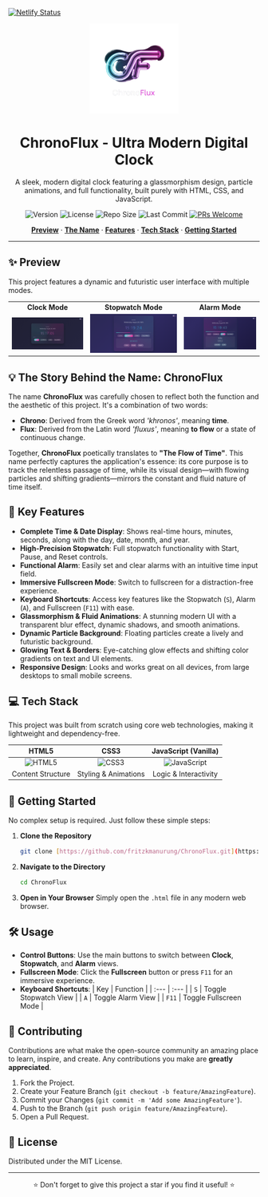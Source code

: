 [![Netlify Status](https://api.netlify.com/api/v1/badges/a971e0ef-f295-4534-9d72-54201118faf9/deploy-status)](https://app.netlify.com/projects/chronoflux/deploys)
<div align="center">
  <img src="assets/ChronoFlux.png" alt="ChronoFlux Logo" width="180">
  <h1>ChronoFlux - Ultra Modern Digital Clock</h1>
  <p>A sleek, modern digital clock featuring a glassmorphism design, particle animations, and full functionality, built purely with HTML, CSS, and JavaScript.</p>
  
  <p>
    <img src="https://img.shields.io/badge/Version-1.0-blue" alt="Version">
    <img src="https://img.shields.io/github/license/fritzkmanurung/ChronoFlux" alt="License">
    <img src="https://img.shields.io/github/repo-size/fritzkmanurung/ChronoFlux" alt="Repo Size">
    <img src="https://img.shields.io/github/last-commit/fritzkmanurung/ChronoFlux" alt="Last Commit">
    <a href="https://github.com/fritzkmanurung/ChronoFlux/pulls"><img src="https://img.shields.io/badge/PRs-welcome-brightgreen.svg" alt="PRs Welcome"></a>
  </p>
</div>

<p align="center">
  <a href="#-preview"><strong>Preview</strong></a> ·
  <a href="#-the-story-behind-the-name-chronoflux"><strong>The Name</strong></a> ·
  <a href="#-key-features"><strong>Features</strong></a> ·
  <a href="#-tech-stack"><strong>Tech Stack</strong></a> ·
  <a href="#-getting-started"><strong>Getting Started</strong></a>
</p>

---

## ✨ Preview

This project features a dynamic and futuristic user interface with multiple modes.

<table>
  <tr>
    <td align="center"><strong>Clock Mode</strong></td>
    <td align="center"><strong>Stopwatch Mode</strong></td>
    <td align="center"><strong>Alarm Mode</strong></td>
  </tr>
  <tr>
    <td><img src="assets/1.png" alt="Clock Mode Preview"></td>
    <td><img src="assets/2.png" alt="Stopwatch Mode Preview"></td>
    <td><img src="assets/3.png" alt="Alarm Mode Preview"></td>
  </tr>
</table>

## 💡 The Story Behind the Name: ChronoFlux

The name **ChronoFlux** was carefully chosen to reflect both the function and the aesthetic of this project. It's a combination of two words:

-   **Chrono**: Derived from the Greek word *'khronos'*, meaning **time**.
-   **Flux**: Derived from the Latin word *'fluxus'*, meaning **to flow** or a state of continuous change.

Together, **ChronoFlux** poetically translates to **"The Flow of Time"**. This name perfectly captures the application's essence: its core purpose is to track the relentless passage of time, while its visual design—with flowing particles and shifting gradients—mirrors the constant and fluid nature of time itself.

## 🌟 Key Features

-   **Complete Time & Date Display**: Shows real-time hours, minutes, seconds, along with the day, date, month, and year.
-   **High-Precision Stopwatch**: Full stopwatch functionality with Start, Pause, and Reset controls.
-   **Functional Alarm**: Easily set and clear alarms with an intuitive time input field.
-   **Immersive Fullscreen Mode**: Switch to fullscreen for a distraction-free experience.
-   **Keyboard Shortcuts**: Access key features like the Stopwatch (`S`), Alarm (`A`), and Fullscreen (`F11`) with ease.
-   **Glassmorphism & Fluid Animations**: A stunning modern UI with a transparent blur effect, dynamic shadows, and smooth animations.
-   **Dynamic Particle Background**: Floating particles create a lively and futuristic background.
-   **Glowing Text & Borders**: Eye-catching glow effects and shifting color gradients on text and UI elements.
-   **Responsive Design**: Looks and works great on all devices, from large desktops to small mobile screens.

## 💻 Tech Stack

This project was built from scratch using core web technologies, making it lightweight and dependency-free.

| HTML5 | CSS3 | JavaScript (Vanilla) |
| :---: | :--: | :----------: |
| <img src="https://img.shields.io/badge/HTML5-E34F26?style=for-the-badge&logo=html5&logoColor=white" alt="HTML5"> | <img src="https://img.shields.io/badge/CSS3-1572B6?style=for-the-badge&logo=css3&logoColor=white" alt="CSS3"> | <img src="https://img.shields.io/badge/JavaScript-F7DF1E?style=for-the-badge&logo=javascript&logoColor=black" alt="JavaScript"> |
| Content Structure | Styling & Animations | Logic & Interactivity |

## 🚀 Getting Started

No complex setup is required. Just follow these simple steps:

1.  **Clone the Repository**
    ```bash
    git clone [https://github.com/fritzkmanurung/ChronoFlux.git](https://github.com/fritzkmanurung/ChronoFlux.git)
    ```
2.  **Navigate to the Directory**
    ```bash
    cd ChronoFlux
    ```
3.  **Open in Your Browser**
    Simply open the `.html` file in any modern web browser.

## 🛠️ Usage

-   **Control Buttons**: Use the main buttons to switch between **Clock**, **Stopwatch**, and **Alarm** views.
-   **Fullscreen Mode**: Click the **Fullscreen** button or press `F11` for an immersive experience.
-   **Keyboard Shortcuts**:
    | Key | Function |
    | :--- | :--- |
    | `S` | Toggle Stopwatch View |
    | `A` | Toggle Alarm View |
    | `F11` | Toggle Fullscreen Mode |

## 🤝 Contributing

Contributions are what make the open-source community an amazing place to learn, inspire, and create. Any contributions you make are **greatly appreciated**.

1.  Fork the Project.
2.  Create your Feature Branch (`git checkout -b feature/AmazingFeature`).
3.  Commit your Changes (`git commit -m 'Add some AmazingFeature'`).
4.  Push to the Branch (`git push origin feature/AmazingFeature`).
5.  Open a Pull Request.

## 📜 License

Distributed under the MIT License.

---

<p align="center">
  ⭐ Don't forget to give this project a star if you find it useful! ⭐
</p>